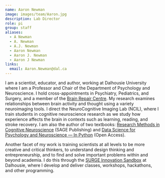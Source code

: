 ```yaml
---
name: Aaron Newman
image: images/team/Aaron.jpg
description: Lab Director
role: pi
group: staff
aliases:
  - A Newman
  - A. Newman
  - A.J. Newman
  - Aaron Newman
  - Aaron J. Newman
  - Aaron J Newman
links:
  email: Aaron.Newman@dal.ca
---
```


I am a scientist, educator, and author, working at Dalhousie University where I am a Professor and Chair of the Department of Psychology and Neuroscience. I hold cross-appointments in Psychiatry, Pediatrics, and Surgery, and a member of the [Brain Repair Centre](https://www.brainrepair.ca). My research examines relationships between brain activity and thought using a variety neuroimaging tools. I direct the NeuroCognitive Imaging Lab (NCIL), where I train students in cognitive neuroscience research as we study how experience affects the brain in contexts such as learning, reading, and stroke recovery. I am also the author of two textbooks: [Research Methods in Cognitive Neuroscience](https://uk.sagepub.com/en-gb/eur/research-methods-for-cognitive-neuroscience/book242924) (SAGE Publishing) and [Data Science for Psychology and Neuroscience — In Python](https://neuraldatascience.io/intro.html) (Open Access).

Another facet of my work is training scientists at all levels to be more creative and critical thinkers, to understand design thinking and entrepreneurship, and to find and solve important problems within and beyond academia. I do this through the [SURGE Innovation Sandbox](https://www.surgeinnovation.ca) at Dalhousie, where I develop and deliver classes, workshops, hackathons, and other programming.

